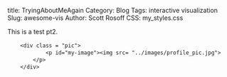 title: TryingAboutMeAgain
Category: Blog
Tags: interactive visualization
Slug: awesome-vis
Author: Scott Rosoff
CSS: my_styles.css

<html>
<head>
<link rel="stylesheet"  href="../css/my_styles.css">
</head>

<body>

<p>
This is a test pt2.
</p>

		<div class = "pic"> 
                <p id="my-image"><img src= "../images/profile_pic.jpg">
            </p> 
        </div> 


</body>
</html>